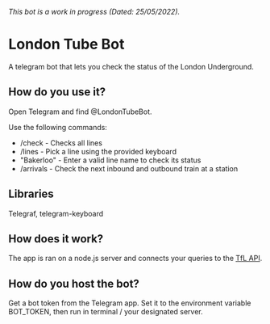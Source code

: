 *This bot is a work in progress (Dated: 25/05/2022).*

# London Tube Bot
A telegram bot that lets you check the status of the London Underground.

## How do you use it?
Open Telegram and find @LondonTubeBot.

Use the following commands:
- /check - Checks all lines
- /lines - Pick a line using the provided keyboard
- "Bakerloo" - Enter a valid line name to check its status
- /arrivals - Check the next inbound and outbound train at a station

## Libraries
Telegraf, telegram-keyboard

## How does it work?
The app is ran on a node.js server and connects your queries to the [TfL API](https://api.tfl.gov.uk/).

## How do you host the bot?
Get a bot token from the Telegram app. Set it to the environment variable BOT_TOKEN, then run in terminal / your designated server.